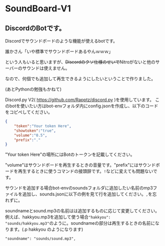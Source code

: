 # SoundBoard-V1
## DiscordのBotです。

Discordでサウンドボードのような機能が使えるbotです。

誰かさん「いや標準でサウンドボードあるやんｗｗｗ」

という人もいると思いますが、~~Discordのクソ仕様のせいで~~Nitroがないと他のサーバーのサウンドは使えません。

なので、何個でも追加して再生できるようにしたいということで作りました。

(あとPythonの勉強もかねて)

Discord.py V2( https://github.com/Rapptz/discord.py )を使用しています。
このbotを使いたい方はbot-envフォルダ内にconfig.jsonを作成し、以下のコードをコピぺしてください。
```json:config.json
{
    "token":"Your token Here",
    "showtoken":"true",
    "volume":"0.5",
    "prefix":"."
}
```

"Your token Here"の場所にはBotのトークンを記載してください。

"volume"はサウンドボードを再生するときの音量です。"prefix"にはサウンドボードを再生するときに使うコマンドの接頭辞です。`!`などに変えても問題ないです。

サウンドを追加する場合bot-envのsoundsフォルダに追加したい名前のmp3ファイルを追加し、sounds.jsonに以下の例を見て行を追加してください。`,`を忘れずに。

soundnameとsound.mp3の名前はは追加するものに応じて変更してください。例えば、hakkyou.mp3を追加して使う場合`"hakkyou": "sounds/hakkyou.mp3"`のように。soundnameの部分は再生するときの名前になります。(.p hakkyou のようになります)

`"soundname": "sounds/sound.mp3",`
